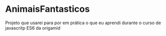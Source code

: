 # AnimaisFantasticos
Projeto que usarei para por em prática o que eu aprendi durante o curso de javascritp ES6 da origamid
